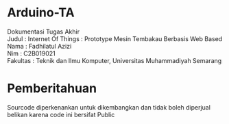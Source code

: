 # Arduino-TA
Dokumentasi Tugas Akhir<br>
Judul : Internet Of Things : Prototype Mesin Tembakau Berbasis Web Based<br>
Nama : Fadhilatul Azizi<br>
Nim : C2B019021<br>
Fakultas : Teknik dan Ilmu Komputer, Universitas Muhammadiyah Semarang

# Pemberitahuan 
Sourcode diperkenankan untuk dikembangkan dan tidak boleh diperjual belikan karena code ini bersifat Public
